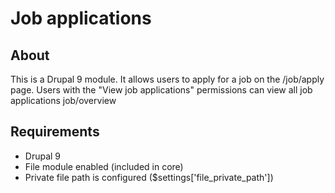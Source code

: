 # Job applications
## About
This is a Drupal 9 module. It allows users to apply for a job on the /job/apply page. Users with the "View job applications" permissions can view all job applications job/overview

## Requirements
- Drupal 9
- File module enabled (included in core)
- Private file path is configured ($settings['file_private_path'])
